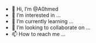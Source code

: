 - 👋 Hi, I’m @A0hmed
- 👀 I’m interested in ...
- 🌱 I’m currently learning ...
- 💞️ I’m looking to collaborate on ...
- 📫 How to reach me ...

<!---
A0hmed/A0hmed is a ✨ special ✨ repository because its `README.md` (this file) appears on your GitHub profile.
You can click the Preview link to take a look at your changes.
--->
